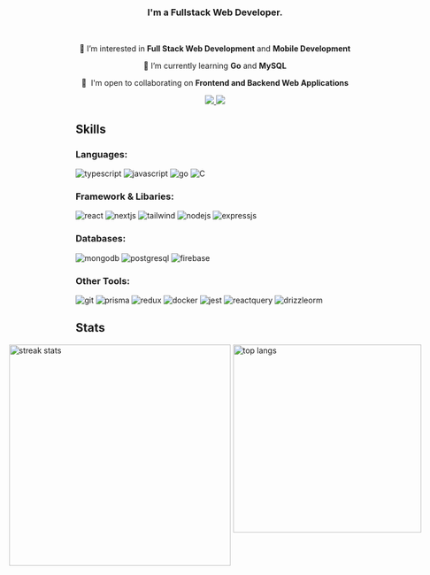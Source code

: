 <h3 align="center">I'm a Fullstack Web Developer.</h3>

<br/>

<div align="center">

👀 I’m interested in **Full Stack Web Development** and **Mobile Development**

🌱 I’m currently learning **Go** and **MySQL**

🤝  I'm open to collaborating on **Frontend and Backend Web Applications**

  </div>

  <div align="center"> 
  <a href="mailto:bozesoldo8@gmail.com">
    <img src="https://img.shields.io/badge/Gmail-cbd5e1?style=for-the-badge&logo=gmail&logoColor=red" />
  </a>
  <a href="https://www.linkedin.com/in/bo%C5%BEo-s-254781251/" target="_blank">
    <img src="https://img.shields.io/badge/LinkedIn-0077B5?style=for-the-badge&logo=linkedin&logoColor=white" target="_blank" />
  </a>
</div>

## Skills

<div align="left">

<h3>Languages:</h3>
<img src="https://img.shields.io/badge/-Typescript-black?style=for-the-badge&logo=typescript&logoColor=white&color=2F74C0" alt="typescript" />
<img src="https://img.shields.io/badge/Javascript-Black?style=for-the-badge&logo=javascript&logoColor=white&color=%23c2af08" alt="javascript" />
<img src="https://img.shields.io/badge/Go-Black?style=for-the-badge&logo=go&logoColor=white&color=08AFD8" alt="go" />
<img src="https://img.shields.io/badge/Language-Black?style=for-the-badge&logo=C&logoColor=white&color=%2300589D" alt="C" />

<h3>Framework & Libaries:</h3>
<img src="https://img.shields.io/badge/React-Black?style=for-the-badge&logo=react&logoColor=white&color=1082A7" alt="react" />
<img src="https://img.shields.io/badge/-Next.Js-black?style=for-the-badge&logo=nextdotjs&logoColor=white&color=000000" alt="nextjs" />
<img src="https://img.shields.io/badge/-Tailwind_CSS-black?style=for-the-badge&logo=tailwindcss&logoColor=white&color=38BDF8" alt="tailwind" />
<img src="https://img.shields.io/badge/node.js-6DA55F?style=for-the-badge&logo=node.js&logoColor=white" alt="nodejs" />
<img src="https://img.shields.io/badge/express.js-%23404d59.svg?style=for-the-badge&logo=express&logoColor=%2361DAFB" alt="expressjs" />

<h3>Databases:</h3>
<img src="https://img.shields.io/badge/MongoDB-Black?style=for-the-badge&logo=mongodb&logoColor=white&color=4FAA41" alt="mongodb" />
<img src="https://img.shields.io/badge/-PostgreSQL-black?style=for-the-badge&logo=PostgreSQL&logoColor=white&color=336791" alt="postgresql" />
<img src="https://img.shields.io/badge/firebase-a08021?style=for-the-badge&logo=firebase&logoColor=ffcd34" alt="firebase" />

<h3>Other Tools:</h3>
<img src="https://img.shields.io/badge/git-%23F05033.svg?style=for-the-badge&logo=git&logoColor=white" alt="git" />
<img src="https://img.shields.io/badge/-Prisma-black?style=for-the-badge&logo=prisma&logoColor=white&color=5A67D8" alt="prisma" />
<img src="https://img.shields.io/badge/redux-%23593d88.svg?style=for-the-badge&logo=redux&logoColor=white" alt="redux" />
<img src="https://img.shields.io/badge/docker-%230db7ed.svg?style=for-the-badge&logo=docker&logoColor=white" alt="docker" />
<img src="https://img.shields.io/badge/-jest-%23C21325?style=for-the-badge&logo=jest&logoColor=white" alt="jest" />
<img src="https://img.shields.io/badge/-React%20Query-FF4154?style=for-the-badge&logo=react%20query&logoColor=white" alt="reactquery">
<img src="https://img.shields.io/badge/Drizzle%20ORM-Black?style=for-the-badge&logo=expressdotjs&logoColor=white&color=111111" alt="drizzleorm" />
</div>

## Stats

 <div style="display: flex; justify-content: center; gap: 5px;">
     <img width="400" src="https://github-readme-streak-stats-zeta-gilt.vercel.app?user=Bozos2&theme=dark&border_radius=10&card_width=400" alt="streak stats" />
      <img width="340" src="https://github-readme-stats.vercel.app/api/top-langs/?username=Bozos2&langs_count=3&layout=compact&theme=dark&border_radius=10&size_weight=0.5&count_weight=0.5&hide=CSS,HTML&exclude_repo=github-readme-stats" alt="top langs" />
 </div>
